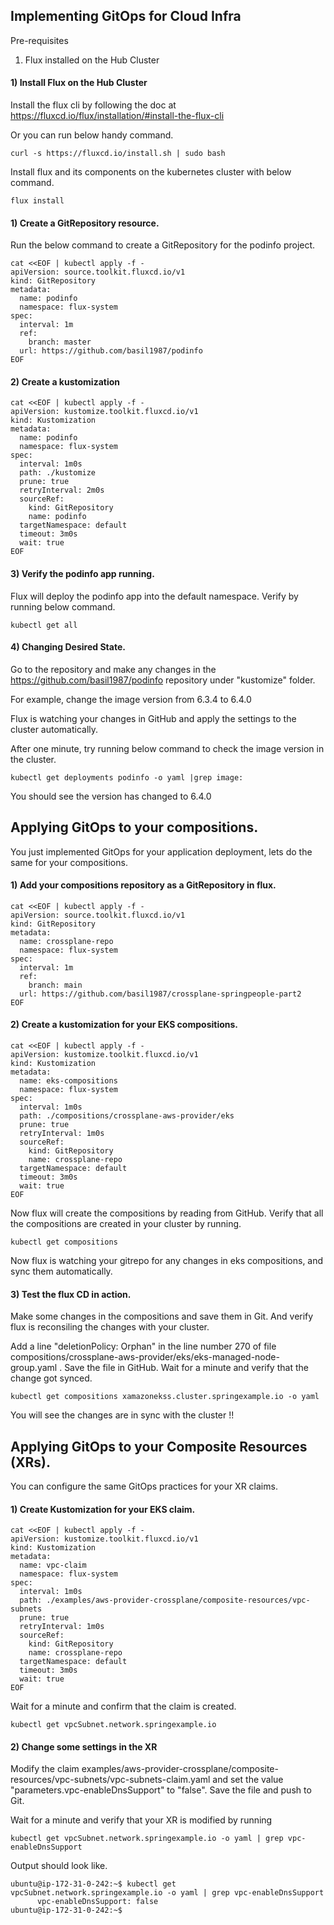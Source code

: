 ## Implementing GitOps for Cloud Infra

Pre-requisites

1) Flux installed on the Hub Cluster




#### 1) Install Flux on the Hub Cluster

Install the flux cli by following the doc at https://fluxcd.io/flux/installation/#install-the-flux-cli

Or you can run below handy command.

```
curl -s https://fluxcd.io/install.sh | sudo bash
```

Install flux and its components on the kubernetes cluster with below command.

```
flux install
```

#### 1) Create a GitRepository resource.

Run the below command to create a GitRepository for the podinfo project. 

```
cat <<EOF | kubectl apply -f -
apiVersion: source.toolkit.fluxcd.io/v1
kind: GitRepository
metadata:
  name: podinfo
  namespace: flux-system
spec:
  interval: 1m
  ref:
    branch: master
  url: https://github.com/basil1987/podinfo
EOF
```

#### 2) Create a kustomization 

```
cat <<EOF | kubectl apply -f -
apiVersion: kustomize.toolkit.fluxcd.io/v1
kind: Kustomization
metadata:
  name: podinfo
  namespace: flux-system
spec:
  interval: 1m0s
  path: ./kustomize
  prune: true
  retryInterval: 2m0s
  sourceRef:
    kind: GitRepository
    name: podinfo
  targetNamespace: default
  timeout: 3m0s
  wait: true
EOF
```

#### 3) Verify the podinfo app running. 

Flux will deploy the podinfo app into the default namespace. Verify by running below command.

```
kubectl get all
```

#### 4) Changing Desired State. 

Go to the repository and make any changes in the https://github.com/basil1987/podinfo repository under "kustomize" folder.

For example, change the image version from 6.3.4 to 6.4.0 

Flux is watching your changes in GitHub and apply the settings to the cluster automatically. 

After one minute, try running below command to check the image version in the cluster.

```
kubectl get deployments podinfo -o yaml |grep image:
```

You should see the version has changed to 6.4.0



## Applying GitOps to your compositions. 

You just implemented GitOps for your application deployment, lets do the same for your compositions.


#### 1) Add your compositions repository as a GitRepository in flux.

```
cat <<EOF | kubectl apply -f -
apiVersion: source.toolkit.fluxcd.io/v1
kind: GitRepository
metadata:
  name: crossplane-repo
  namespace: flux-system
spec:
  interval: 1m
  ref:
    branch: main
  url: https://github.com/basil1987/crossplane-springpeople-part2
EOF
```



#### 2) Create a kustomization for your EKS compositions. 

```
cat <<EOF | kubectl apply -f -
apiVersion: kustomize.toolkit.fluxcd.io/v1
kind: Kustomization
metadata:
  name: eks-compositions
  namespace: flux-system
spec:
  interval: 1m0s
  path: ./compositions/crossplane-aws-provider/eks
  prune: true
  retryInterval: 1m0s
  sourceRef:
    kind: GitRepository
    name: crossplane-repo
  targetNamespace: default
  timeout: 3m0s
  wait: true
EOF
```

Now flux will create the compositions by reading from GitHub. Verify that all the compositions are created in your cluster by running.

```
kubectl get compositions
```

Now flux is watching your gitrepo for any changes in eks compositions, and sync them automatically. 


#### 3) Test the flux CD in action. 

Make some changes in the compositions and save them in Git. And verify flux is reconsiling the changes with your cluster. 

Add a line "deletionPolicy: Orphan" in the line number 270 of file compositions/crossplane-aws-provider/eks/eks-managed-node-group.yaml . Save the file in GitHub. Wait for a minute and verify that the change got synced.


```
kubectl get compositions xamazonekss.cluster.springexample.io -o yaml
```

You will see the changes are in sync with the cluster !!



## Applying GitOps to your Composite Resources (XRs). 

You can configure the same GitOps practices for your XR claims. 

#### 1) Create Kustomization for your EKS claim. 

```
cat <<EOF | kubectl apply -f -
apiVersion: kustomize.toolkit.fluxcd.io/v1
kind: Kustomization
metadata:
  name: vpc-claim
  namespace: flux-system
spec:
  interval: 1m0s
  path: ./examples/aws-provider-crossplane/composite-resources/vpc-subnets
  prune: true
  retryInterval: 1m0s
  sourceRef:
    kind: GitRepository
    name: crossplane-repo
  targetNamespace: default
  timeout: 3m0s
  wait: true
EOF
```

Wait for a minute and confirm that the claim is created.

```
kubectl get vpcSubnet.network.springexample.io
```

#### 2) Change some settings in the XR


Modify the claim examples/aws-provider-crossplane/composite-resources/vpc-subnets/vpc-subnets-claim.yaml and set the value "parameters.vpc-enableDnsSupport" to "false".
Save the file and push to Git. 

Wait for a minute and verify that your XR is modified by running

```
kubectl get vpcSubnet.network.springexample.io -o yaml | grep vpc-enableDnsSupport
```

Output should look like.

```
ubuntu@ip-172-31-0-242:~$ kubectl get vpcSubnet.network.springexample.io -o yaml | grep vpc-enableDnsSupport
      vpc-enableDnsSupport: false
ubuntu@ip-172-31-0-242:~$
```

